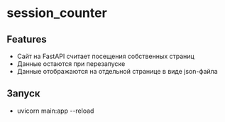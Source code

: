# session_counter

## Features

- Сайт на FastAPI считает посещения собственных страниц
- Данные остаются при перезапуске
- Данные отображаются на отдельной странице в виде json-файла

## Запуск

- uvicorn main:app --reload